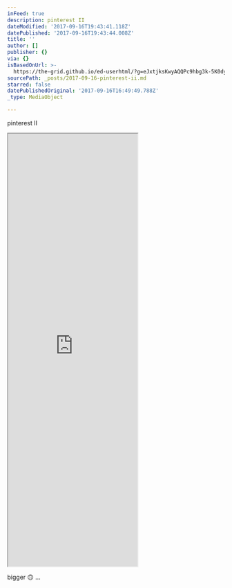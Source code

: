 ```yaml
---
inFeed: true
description: pinterest II
dateModified: '2017-09-16T19:43:41.118Z'
datePublished: '2017-09-16T19:43:44.008Z'
title: ''
author: []
publisher: {}
via: {}
isBasedOnUrl: >-
  https://the-grid.github.io/ed-userhtml/?g=eJxtjksKwyAQQPc9hbg3k-5K0dyiB5joJBqaKM6A9PZNP9BSun2PB8-yr6mIQr5tXgWaqCqu3mkAZCbhrqRNqBJL5_MKC8MOknQL68HCqx4OFlVAQbM7E7LTtI4ULkxVf_iYsQbTUpDo9KnvvxR7vJKJlOYoTh__uHf2VLHS5HQUKXwGaK39PM4ZJXHMBR6LONwBip5Oag
sourcePath: _posts/2017-09-16-pinterest-ii.md
starred: false
datePublishedOriginal: '2017-09-16T16:49:49.788Z'
_type: MediaObject

---
```

pinterest II

<iframe src="https://the-grid.github.io/ed-userhtml/?g=eJxljkEKwjAQAO--IuSerh5EK01_4QO2ybZJsU3ILgR_b0VB0esMA9OxKzGLQr6vTnkaqSguzmoAZCbhJsdVqBBL49ICM8MGojQz676DV93vOlQeBc3mjE9W0zKQvzIV_eFDwuJNjV6C1afz_kuxwxuZQHEKYnV7_Hfv7NBuKhQarQ4imS8AtdafxymhRA4pw3MR-weTaU6H" height="1000" style=""></iframe>

bigger 🙃 ...
